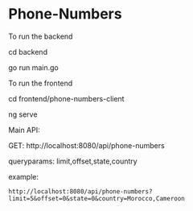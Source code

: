 # Phone-Numbers

To run the backend

  cd backend
  
  go run main.go
  
To run the frontend

  cd frontend/phone-numbers-client
  
  ng serve
  
Main API: 

  GET: http://localhost:8080/api/phone-numbers
  
  queryparams: limit,offset,state,country
  
  example: 
  
    http://localhost:8080/api/phone-numbers?limit=5&offset=0&state=0&country=Morocco,Cameroon
